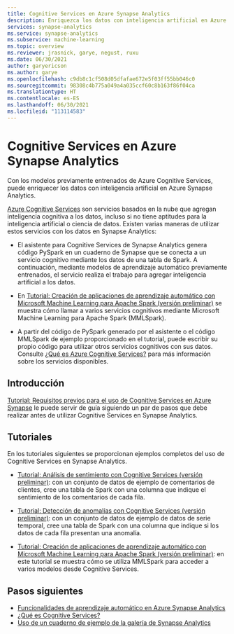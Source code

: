```yaml
---
title: Cognitive Services en Azure Synapse Analytics
description: Enriquezca los datos con inteligencia artificial en Azure Synapse Analytics mediante modelos previamente entrenados de Azure Cognitive Services.
services: synapse-analytics
ms.service: synapse-analytics
ms.subservice: machine-learning
ms.topic: overview
ms.reviewer: jrasnick, garye, negust, ruxu
ms.date: 06/30/2021
author: garyericson
ms.author: garye
ms.openlocfilehash: c9db8c1cf508d05dfafae672e5f03ff55bb046c0
ms.sourcegitcommit: 98308c4b775a049a4a035ccf60c8b163f86f04ca
ms.translationtype: HT
ms.contentlocale: es-ES
ms.lasthandoff: 06/30/2021
ms.locfileid: "113114583"
---
```

# <a name="cognitive-services-in-azure-synapse-analytics"></a>Cognitive Services en Azure Synapse Analytics

Con los modelos previamente entrenados de Azure Cognitive Services, puede enriquecer los datos con inteligencia artificial en Azure Synapse Analytics.

[Azure Cognitive Services](/azure/cognitive-services/what-are-cognitive-services) son servicios basados en la nube que agregan inteligencia cognitiva a los datos, incluso si no tiene aptitudes para la inteligencia artificial o ciencia de datos. Existen varias maneras de utilizar estos servicios con los datos en Synapse Analytics:

- El asistente para Cognitive Services de Synapse Analytics genera código PySpark en un cuaderno de Synapse que se conecta a un servicio cognitivo mediante los datos de una tabla de Spark. A continuación, mediante modelos de aprendizaje automático previamente entrenados, el servicio realiza el trabajo para agregar inteligencia artificial a los datos.

- En [Tutorial: Creación de aplicaciones de aprendizaje automático con Microsoft Machine Learning para Apache Spark (versión preliminar)](tutorial-build-applications-use-mmlspark.md) se muestra cómo llamar a varios servicios cognitivos mediante Microsoft Machine Learning para Apache Spark (MMLSpark).

- A partir del código de PySpark generado por el asistente o el código MMLSpark de ejemplo proporcionado en el tutorial, puede escribir su propio código para utilizar otros servicios cognitivos con sus datos. Consulte [¿Qué es Azure Cognitive Services?](/azure/cognitive-services/what-are-cognitive-services) para más información sobre los servicios disponibles.

## <a name="get-started"></a>Introducción

[Tutorial: Requisitos previos para el uso de Cognitive Services en Azure Synapse](tutorial-configure-cognitive-services-synapse.md) le puede servir de guía siguiendo un par de pasos que debe realizar antes de utilizar Cognitive Services en Synapse Analytics.

## <a name="tutorials"></a>Tutoriales

En los tutoriales siguientes se proporcionan ejemplos completos del uso de Cognitive Services en Synapse Analytics.

- [Tutorial: Análisis de sentimiento con Cognitive Services (versión preliminar)](tutorial-cognitive-services-sentiment.md): con un conjunto de datos de ejemplo de comentarios de clientes, cree una tabla de Spark con una columna que indique el sentimiento de los comentarios de cada fila.

- [Tutorial: Detección de anomalías con Cognitive Services (versión preliminar)](tutorial-cognitive-services-anomaly.md): con un conjunto de datos de ejemplo de datos de serie temporal, cree una tabla de Spark con una columna que indique si los datos de cada fila presentan una anomalía.

- [Tutorial: Creación de aplicaciones de aprendizaje automático con Microsoft Machine Learning para Apache Spark (versión preliminar)](tutorial-build-applications-use-mmlspark.md): en este tutorial se muestra cómo se utiliza MMLSpark para acceder a varios modelos desde Cognitive Services.

## <a name="next-steps"></a>Pasos siguientes

- [Funcionalidades de aprendizaje automático en Azure Synapse Analytics](what-is-machine-learning.md)
- [¿Qué es Cognitive Services?](/azure/cognitive-services/what-are-cognitive-services)
- [Uso de un cuaderno de ejemplo de la galería de Synapse Analytics](quickstart-gallery-sample-notebook.md)
